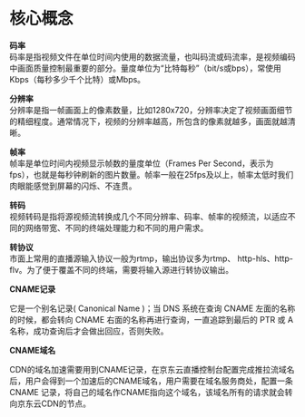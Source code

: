 # 核心概念  

**码率**  
码率是指视频文件在单位时间内使用的数据流量，也叫码流或码流率，是视频编码中画面质量控制最重要的部分。量度单位为“比特每秒”（bit/s或bps），常使用Kbps（每秒多少千个比特）或Mbps。

**分辨率**  
分辨率是指一帧画面上的像素数量，比如1280x720，分辨率决定了视频画面细节的精细程度。通常情况下，视频的分辨率越高，所包含的像素就越多，画面就越清晰。

**帧率**  
帧率是单位时间内视频显示帧数的量度单位（Frames Per Second，表示为fps），也就是每秒钟刷新的图片数量。帧率一般在25fps及以上，帧率太低时我们肉眼能感觉到屏幕的闪烁、不连贯。

**转码**  
视频转码是指将源视频流转换成几个不同分辨率、码率、帧率的视频流，以适应不同的网络带宽、不同的终端处理能力和不同的用户需求。

**转协议**  
市面上常用的直播源输入协议一般为rtmp，输出协议多为rtmp、 http-hls、http-flv。为了便于覆盖不同的终端，需要将输入源进行转协议输出。


**CNAME记录**

它是一个别名记录( Canonical Name )；当 DNS 系统在查询 CNAME
左面的名称的时候，都会转向 CNAME 右面的名称再进行查询，一直追踪到最后的 PTR 或 A
名称，成功查询后才会做出回应，否则失败。

**CNAME域名**

CDN的域名加速需要用到CNAME记录，在京东云直播控制台配置完成推拉流域名后，用户会得到一个加速后的CNAME域名，用户需要在域名服务商处，配置一条
CNAME
记录，将自己的域名作CNAME指向这个域名，该域名所有的请求就会转向京东云CDN的节点。


